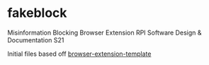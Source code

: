 # fakeblock
Misinformation Blocking Browser Extension
RPI Software Design & Documentation S21

Initial files based off [browser-extension-template](https://github.com/fregante/browser-extension-template)
